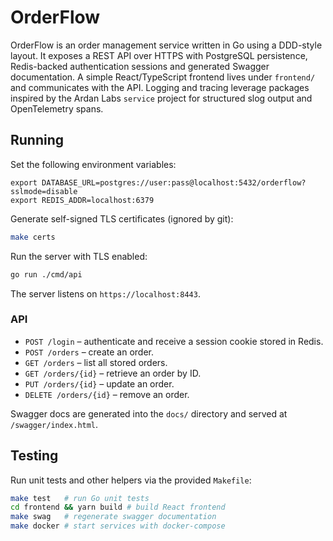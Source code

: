 # OrderFlow

OrderFlow is an order management service written in Go using a DDD-style
layout. It exposes a REST API over HTTPS with PostgreSQL persistence,
Redis-backed authentication sessions and generated Swagger documentation. A
simple React/TypeScript frontend lives under `frontend/` and communicates with
the API. Logging and tracing leverage packages inspired by the Ardan Labs
`service` project for structured slog output and OpenTelemetry spans.

## Running

Set the following environment variables:

```
export DATABASE_URL=postgres://user:pass@localhost:5432/orderflow?sslmode=disable
export REDIS_ADDR=localhost:6379
```

Generate self-signed TLS certificates (ignored by git):

```bash
make certs
```

Run the server with TLS enabled:

```bash
go run ./cmd/api
```

The server listens on `https://localhost:8443`.

### API

* `POST /login` – authenticate and receive a session cookie stored in Redis.
* `POST /orders` – create an order.
* `GET /orders` – list all stored orders.
* `GET /orders/{id}` – retrieve an order by ID.
* `PUT /orders/{id}` – update an order.
* `DELETE /orders/{id}` – remove an order.

Swagger docs are generated into the `docs/` directory and served at
`/swagger/index.html`.

## Testing

Run unit tests and other helpers via the provided `Makefile`:

```bash
make test   # run Go unit tests
cd frontend && yarn build # build React frontend
make swag   # regenerate swagger documentation
make docker # start services with docker-compose
```

